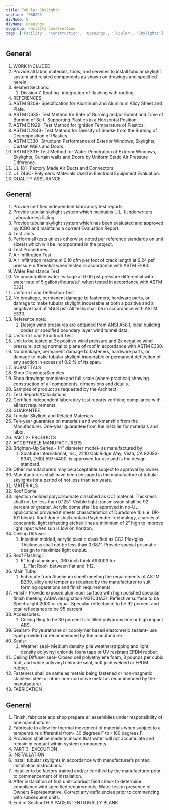 ```yaml
---
title: Tubular Skylights
section: '086223'
divNumb: 8
divName: Openings
subgroup: Facility Construction
tags: ['Facility', 'Construction', 'Openings', 'Tubular', 'Skylights']
---
```



## General

   1. WORK INCLUDED
   1. Provide all labor, materials, tools, and services to install tubular skylight system and related components as shown on drawings and specified herein.
   1. Related Sections:
      1. Division 7, Roofing- integration of flashing with roofing.
   1. REFERENCES
   1. ASTM B209- Specification for Aluminum and Aluminum Alloy Sheet and Plate.
   1. ASTM D635- Test Method for Rate of Burning and/or Extent and Time of Burning of Self- Supporting Plastics in a Horizontal Position.
   1. ASTM D1929- Test Method for Ignition Temperature of Plastics.
   1. ASTM D2843- Test Method for Density of Smoke from the Burning of Decomposition of Plastics.
   1. ASTM E330- Structural Performance of Exterior Windows, Skylights, Curtain Walls and Doors.
   1. ASTM E331- Test Method for Water Penetration of Exterior Windows, Skylights, Curtain walls and Doors by Uniform Static Air Pressure Difference.
   1. UL 181- Factory Made Air Ducts and Connectors.
   1. UL 746C- Polymeric Materials Used in Electrical Equipment Evaluation.
   1. QUALITY ASSURANCE

## General

   1. Provide certified independent laboratory test reports.
   1. Provide tubular skylight system which maintains U.L. (Underwriters Laboratories) listing.
   1. Provide tubular skylight system which has been evaluated and approved by ICBO and maintains a current Evaluation Report.
   1. Test Units
   1. Perform all tests unless otherwise noted per reference standards on unit size(s) which will be incorporated in the project.
   1. Test Procedures
   1. Air Infiltration Test
   1. Air Infiltration maximum 0.10 cfm per foot of crack length at 6.24 psf pressure differential when tested in accordance with ASTM E283.
   1. Water Resistance Test
   1. No uncontrolled water leakage at 6.00 psf pressure differential with water rate of 5 gallons/hours/s.f. when tested in accordance with ASTM E331.
   1. Uniform Load Deflection Test
   1. No breakage, permanent damage to fasteners, hardware parts, or damage to make tubular skylight inoperable at both a positive and a negative load of 146.8 psf. All tests shall be in accordance with ASTM E330.
   1. Reference note:
      1. Design wind pressures are obtained from ANSI A58.1, local building codes or specified boundary layer wind tunnel data.
   1. Uniform Load Structural Test
   1. Unit to be tested at 3x positive wind pressure and 2x negative wind pressure, acting normal to plane of roof in accordance with ASTM E330.
   1. No breakage, permanent damage to fasteners, hardware parts, or damage to make tubular skylight inoperable or permanent deflection of any section in excess of 0.2 % of its span.
   1. SUBMITTALS
   1. Shop Drawings/Samples
   1. Shop drawings complete and full scale (where practical) showing construction of all components, dimensions and details.
   1. Samples of product as requested by the Architect.
   1. Test Reports/Calculations
   1. Certified independent laboratory test reports verifying compliance with all test requirements.
   1. GUARANTEE
   1. Tubular Skylight and Related Materials
   1. Ten-year guarantee on materials and workmanship from the Manufacturer. One-year guarantee from the installer for materials and labor.
   1. PART 2- PRODUCTS
   1. ACCEPTABLE MANUFACTURERS
   1. Brighten-Up Series - 14” diameter model- as manufactured by:
      1. Solatube International, Inc., 2210 Oak Ridge Way, Vista, CA 92083-8341, (760) 597-4400, is approved for use and is the design standard.
   1. Other manufacturers may be acceptable subject to approval by owner.
   1. Manufacturers shall have been engaged in the manufacture of tubular skylights for a period of not less than ten years.
   1. MATERIALS
   1. Roof Dome
   1. Injection molded polycarbonate classified as CC1 material. Thickness shall not be less than 0.125”. Visible light transmission shall be 92 percent or greater. Acrylic dome shall be approved in no-UL applications provided it meets characteristics of Duradome 10 (i.e. DR-101 blend). Roof dome shall contain Raybender Technology, a series of concentric, light refracting etched lines a minimum of 2” high to improve light input when sun is low on horizon.
   1. Ceiling Diffuser:
      1. Injection molded, acrylic plastic classified as CC2 Plexiglas. Thickness shall not be less than 0.087”. Provide special prismatic design to maximize light output.
   1. Roof Flashing:
      1. 6” high aluminum, .060 inch thick A93003 for:
            1. Flat Roof- between flat and 1:12.
   1. Main Tube:
      1. Fabricate from Aluminum sheet meeting the requirements of ASTM B209, alloy and temper as required by the manufacturer to suit forming operations and finish requirements.
   1. Finish- Provide exposed aluminum surface with high polished specular finish meeting AAMA designation M21C31A31. Reflective surface to be Spectralight 2000 or equal. Specular reflectance to be 92 percent and total reflectance to be 95 percent.
   1. Accessories:
      1. Ceiling Ring to be 30 percent talc filled polypropylene or high impact ABS.
   1. Sealant- Polyeurathane or copolymer based elastomeric sealant- use type provided or recommended by the manufacturer.
   1. Seals:
      1. Weather seal- Medium density pile weatherstripping and light density polyvinyl chloride foam tape or UV resistant EPDM rubber.
   1. Ceiling Diffuser seal- Closed cell polyethylene foam, 3 pounds per cubic foot, and white polyvinyl chloride seal, butt joint welded or EPDM rubber.
   1. Fasteners shall be same as metals being fastened or non-magnetic stainless steel or other non-corrosive metal as recommended by the manufacturer.
   1. FABRICATION

## General

   1. Finish, fabricate and shop prepare all assemblies under responsibility of one manufacturer.
   1. Fabricate to allow for thermal movement of materials when subject to a temperature differential from- 30 degrees F to +180 degrees F.
   1. Provision shall be made to insure that water will not accumulate and remain in contact within system components.
   1. PART 3- EXECUTION
   1. INSTALLATION
   1. Install tubular skylights in accordance with manufacturer’s printed installation instructions.
   1. Installer to be factory trained and/or certified by the manufacturer prior to commencement of installation.
   1. After installation of first unit-conduct field check to determine compliance with specified requirements. Water test in presence of Owners Representative. Correct any deficiencies prior to commencing with subsequent units.
1. End of SectionTHIS PAGE INTENTIONALLY BLANK

